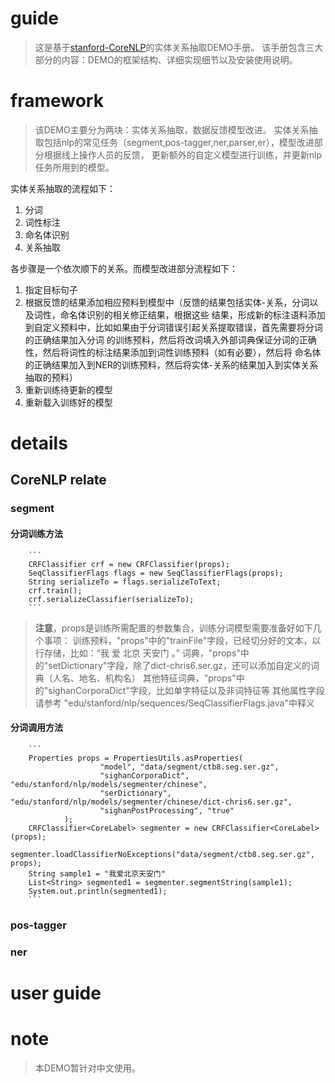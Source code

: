 # guide

> 这是基于[stanford-CoreNLP](http://stanfordnlp.github.io/CoreNLP/download.html)的实体关系抽取DEMO手册。
该手册包含三大部分的内容：DEMO的框架结构、详细实现细节以及安装使用说明。

# framework

> 该DEMO主要分为两块：实体关系抽取，数据反馈模型改进。
实体关系抽取包括nlp的常见任务（segment,pos-tagger,ner,parser,er），模型改进部分根据线上操作人员的反馈，
更新额外的自定义模型进行训练，并更新nlp任务所用到的模型。

实体关系抽取的流程如下：
1. 分词
2. 词性标注
3. 命名体识别
4. 关系抽取

各步骤是一个依次顺下的关系。而模型改进部分流程如下：
1. 指定目标句子
2. 根据反馈的结果添加相应预料到模型中（反馈的结果包括实体-关系，分词以及词性，命名体识别的相关修正结果，根据这些
结果，形成新的标注语料添加到自定义预料中，比如如果由于分词错误引起关系提取错误，首先需要将分词的正确结果加入分词
的训练预料，然后将改词填入外部词典保证分词的正确性，然后将词性的标注结果添加到词性训练预料（如有必要），然后将
命名体的正确结果加入到NER的训练预料，然后将实体-关系的结果加入到实体关系抽取的预料）
3. 重新训练待更新的模型
4. 重新载入训练好的模型

# details

## CoreNLP relate

### segment

#### 分词训练方法
        ```
        CRFClassifier crf = new CRFClassifier(props);
        SeqClassifierFlags flags = new SeqClassifierFlags(props);
        String serializeTo = flags.serializeToText;
        crf.train();
        crf.serializeClassifier(serializeTo);
        ```
> **注意**，props是训练所需配置的参数集合，训练分词模型需要准备好如下几个事项：
> 训练预料，"props"中的"trainFile"字段，已经切分好的文本，以行存储，比如：“我 爱 北京 天安门 。”
> 词典，"props"中的"setDictionary"字段，除了dict-chris6.ser.gz，还可以添加自定义的词典（人名、地名、机构名）
> 其他特征词典，"props"中的"sighanCorporaDict"字段，比如单字特征以及非词特征等
> 其他属性字段请参考 "edu/stanford/nlp/sequences/SeqClassifierFlags.java"中释义

#### 分词调用方法
        ```
        Properties props = PropertiesUtils.asProperties(
                        "model", "data/segment/ctb8.seg.ser.gz",
                        "sighanCorporaDict", "edu/stanford/nlp/models/segmenter/chinese",
                        "serDictionary", "edu/stanford/nlp/models/segmenter/chinese/dict-chris6.ser.gz",
                        "sighanPostProcessing", "true"
                );
        CRFClassifier<CoreLabel> segmenter = new CRFClassifier<CoreLabel>(props);
        segmenter.loadClassifierNoExceptions("data/segment/ctb8.seg.ser.gz", props);
        String sample1 = "我爱北京天安门"
        List<String> segmented1 = segmenter.segmentString(sample1);
        System.out.println(segmented1);
        ```

### pos-tagger

### ner

# user guide

# note

> 本DEMO暂针对中文使用。

